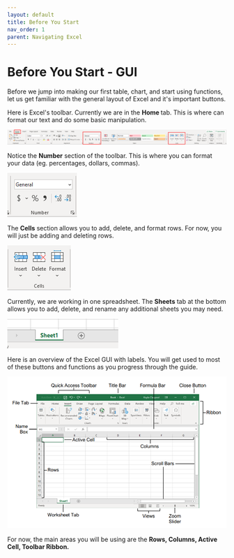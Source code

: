 ```yaml
---
layout: default
title: Before You Start
nav_order: 1
parent: Navigating Excel
---
```


# Before You Start - GUI

Before we jump into making our first table, chart, and start using functions, let us get familiar with the general layout of Excel and it's important buttons.

Here is Excel's toolbar. Currently we are in the <b> Home </b> tab. This is where can format our text and do some basic manipulation. 

![Toolbar](https://github.com/nickluong-dev/Excel-Instruction-Guide/blob/gh-pages/assets/images/Excel-Toolbar.png?raw=true "Excel Toolbar")

Notice the **Number** section of the toolbar. This is where you can format your data (eg. percentages, dollars, commas).

![Numbers](https://github.com/nickluong-dev/Excel-Instruction-Guide/blob/gh-pages/assets/images/Number-Section.png?raw=true "Numbers Section")

The **Cells** section allows you to add, delete, and format rows. For now, you will just be adding and deleting rows.

![Cells](https://github.com/nickluong-dev/Excel-Instruction-Guide/blob/gh-pages/assets/images/Cells-Section.png?raw=true "Cells Section")

Currently, we are working in one spreadsheet. The <b>Sheets</b> tab at the bottom allows you to add, delete, and rename any additional sheets you may need.

![Sheets](https://github.com/nickluong-dev/Excel-Instruction-Guide/blob/gh-pages/assets/images/Sheets.png?raw=true "Sheets")

Here is an overview of the Excel GUI with labels. You will get used to most of these buttons and functions as you progress through the guide.

![Overview](https://github.com/nickluong-dev/Excel-Instruction-Guide/blob/gh-pages/assets/images/Excel-Screen-Overview.png?raw=true "Overview")

For now, the main areas you will be using are the **Rows, Columns, Active Cell, Toolbar Ribbon.**
